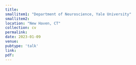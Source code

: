 ```yaml
---
title: 
smallitem1: "Department of Neuroscience, Yale University"
smallitem2: 
location: "New Haven, CT"
collection: cv
permalink:
date: 2023-01-09
venue: 
pubtype: 'talk'
link: 
pdf: 
---
```

